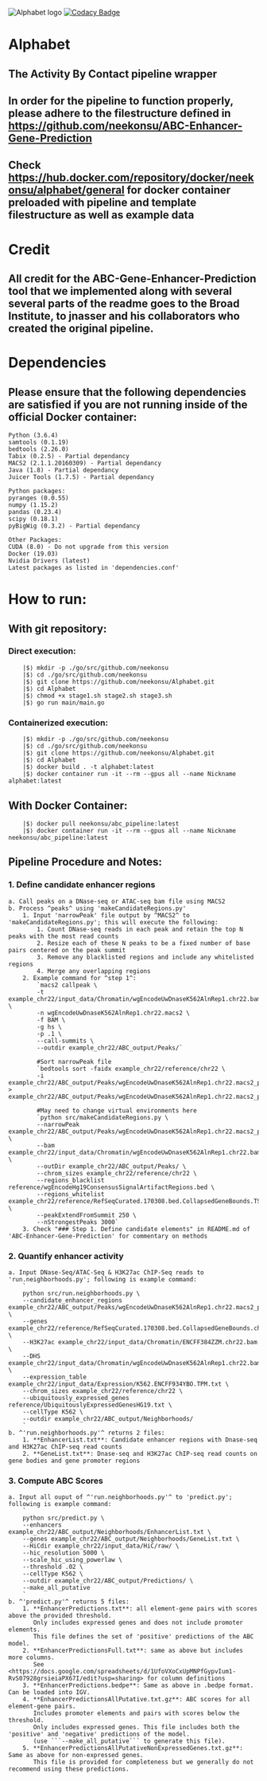 ![Alphabet logo](./readme/hxxxdpi.png)
[![Codacy Badge](https://app.codacy.com/project/badge/Grade/4654a52a731f4e12aedcb9a38897d0e4)](https://www.codacy.com/manual/neekonsu/alphabet?utm_source=github.com&amp;utm_medium=referral&amp;utm_content=neekonsu/alphabet&amp;utm_campaign=Badge_Grade)
# Alphabet
## The Activity By Contact pipeline wrapper
## In order for the pipeline to function properly, please adhere to the filestructure defined in https://github.com/neekonsu/ABC-Enhancer-Gene-Prediction
## Check https://hub.docker.com/repository/docker/neekonsu/alphabet/general for docker container preloaded with pipeline and template filestructure as well as example data
# Credit
## All credit for the ABC-Gene-Enhancer-Prediction tool that we implemented along with several several parts of the readme goes to the Broad Institute, to jnasser and his collaborators who created the original pipeline.
# Dependencies
## Please ensure that the following dependencies are satisfied if you are not running inside of the official Docker container:
```
Python (3.6.4)
samtools (0.1.19)
bedtools (2.26.0)
Tabix (0.2.5) - Partial dependancy
MACS2 (2.1.1.20160309) - Partial dependancy
Java (1.8) - Partial dependancy
Juicer Tools (1.7.5) - Partial dependancy

Python packages:
pyranges (0.0.55)
numpy (1.15.2)
pandas (0.23.4)
scipy (0.18.1)
pyBigWig (0.3.2) - Partial dependancy

Other Packages:
CUDA (8.0) - Do not upgrade from this version
Docker (19.03)
Nvidia Drivers (latest)
Latest packages as listed in 'dependencies.conf'
```
# How to run:
## With git repository:
### Direct execution:
        |$⟩ mkdir -p ./go/src/github.com/neekonsu
        |$⟩ cd ./go/src/github.com/neekonsu
        |$⟩ git clone https://github.com/neekonsu/Alphabet.git
        |$⟩ cd Alphabet
        |$⟩ chmod +x stage1.sh stage2.sh stage3.sh
        |$⟩ go run main/main.go
### Containerized execution:
        |$⟩ mkdir -p ./go/src/github.com/neekonsu
        |$⟩ cd ./go/src/github.com/neekonsu
        |$⟩ git clone https://github.com/neekonsu/Alphabet.git
        |$⟩ cd Alphabet
        |$⟩ docker build . -t alphabet:latest
        |$⟩ docker container run -it --rm --gpus all --name Nickname alphabet:latest
## With Docker Container:
        |$⟩ docker pull neekonsu/abc_pipeline:latest
        |$⟩ docker container run -it --rm --gpus all --name Nickname neekonsu/abc_pipeline:latest
## Pipeline Procedure and Notes:
### 1. Define candidate enhancer regions
    a. Call peaks on a DNase-seq or ATAC-seq bam file using MACS2
    b. Process ^peaks^ using 'makeCandidateRegions.py'
        1. Input 'narrowPeak' file output by ^MACS2^ to 'makeCandidateRegions.py'; this will execute the following:
            1. Count DNase-seq reads in each peak and retain the top N peaks with the most read counts
            2. Resize each of these N peaks to be a fixed number of base pairs centered on the peak summit
            3. Remove any blacklisted regions and include any whitelisted regions
            4. Merge any overlapping regions
        2. Example command for ^step 1^:
            `macs2 callpeak \
            -t example_chr22/input_data/Chromatin/wgEncodeUwDnaseK562AlnRep1.chr22.bam \
            -n wgEncodeUwDnaseK562AlnRep1.chr22.macs2 \
            -f BAM \
            -g hs \
            -p .1 \
            --call-summits \
            --outdir example_chr22/ABC_output/Peaks/`

            #Sort narrowPeak file
            `bedtools sort -faidx example_chr22/reference/chr22 \
            -i example_chr22/ABC_output/Peaks/wgEncodeUwDnaseK562AlnRep1.chr22.macs2_peaks.narrowPeak > example_chr22/ABC_output/Peaks/wgEncodeUwDnaseK562AlnRep1.chr22.macs2_peaks.narrowPeak.sorted`

            #May need to change virtual environments here
            `python src/makeCandidateRegions.py \
            --narrowPeak example_chr22/ABC_output/Peaks/wgEncodeUwDnaseK562AlnRep1.chr22.macs2_peaks.narrowPeak.sorted \
            --bam example_chr22/input_data/Chromatin/wgEncodeUwDnaseK562AlnRep1.chr22.bam \
            --outDir example_chr22/ABC_output/Peaks/ \
            --chrom_sizes example_chr22/reference/chr22 \
            --regions_blacklist reference/wgEncodeHg19ConsensusSignalArtifactRegions.bed \
            --regions_whitelist example_chr22/reference/RefSeqCurated.170308.bed.CollapsedGeneBounds.TSS500bp.chr22.bed \
            --peakExtendFromSummit 250 \
            --nStrongestPeaks 3000`
        3. Check "### Step 1. Define candidate elements" in README.md of 'ABC-Enhancer-Gene-Prediction' for commentary on methods
### 2. Quantify enhancer activity
    a. Input DNase-Seq/ATAC-Seq & H3K27ac ChIP-Seq reads to 'run.neighborhoods.py'; following is example command:
        `
        python src/run.neighborhoods.py \
        --candidate_enhancer_regions example_chr22/ABC_output/Peaks/wgEncodeUwDnaseK562AlnRep1.chr22.macs2_peaks.narrowPeak.sorted.candidateRegions.bed \
        --genes example_chr22/reference/RefSeqCurated.170308.bed.CollapsedGeneBounds.chr22.bed \
        --H3K27ac example_chr22/input_data/Chromatin/ENCFF384ZZM.chr22.bam \
        --DHS example_chr22/input_data/Chromatin/wgEncodeUwDnaseK562AlnRep1.chr22.bam,example_chr22/input_data/Chromatin/wgEncodeUwDnaseK562AlnRep2.chr22.bam \
        --expression_table example_chr22/input_data/Expression/K562.ENCFF934YBO.TPM.txt \
        --chrom_sizes example_chr22/reference/chr22 \
        --ubiquitously_expressed_genes reference/UbiquitouslyExpressedGenesHG19.txt \
        --cellType K562 \
        --outdir example_chr22/ABC_output/Neighborhoods/ 
        `
    b. ^'run.neighborhoods.py'^ returns 2 files:
        1. **EnhancerList.txt**: Candidate enhancer regions with Dnase-seq and H3K27ac ChIP-seq read counts
        2. **GeneList.txt**: Dnase-seq and H3K27ac ChIP-seq read counts on gene bodies and gene promoter regions
### 3. Compute ABC Scores
    a. Input all ouput of ^'run.neighborhoods.py'^ to 'predict.py'; following is example command:
        `
        python src/predict.py \
        --enhancers example_chr22/ABC_output/Neighborhoods/EnhancerList.txt \
        --genes example_chr22/ABC_output/Neighborhoods/GeneList.txt \
        --HiCdir example_chr22/input_data/HiC/raw/ \
        --hic_resolution 5000 \
        --scale_hic_using_powerlaw \
        --threshold .02 \
        --cellType K562 \
        --outdir example_chr22/ABC_output/Predictions/ \
        --make_all_putative
        `
    b. ^'predict.py'^ returns 5 files:
        1. **EnhancerPredictions.txt**: all element-gene pairs with scores above the provided threshold.
           Only includes expressed genes and does not include promoter elements. 
           This file defines the set of 'positive' predictions of the ABC model.
        2. **EnhancerPredictionsFull.txt**: same as above but includes more columns. 
           See <https://docs.google.com/spreadsheets/d/1UfoVXoCxUpMNPfGypvIum1-RvS07928grsieiaPX67I/edit?usp=sharing> for column definitions
        3. **EnhancerPredictions.bedpe**: Same as above in .bedpe format. Can be loaded into IGV.
        4. **EnhancerPredictionsAllPutative.txt.gz**: ABC scores for all element-gene pairs. 
           Includes promoter elements and pairs with scores below the threshold. 
           Only includes expressed genes. This file includes both the 'positive' and 'negative' predictions of the model. 
           (use ```--make_all_putative``` to generate this file).
        5. **EnhancerPredictionsAllPutativeNonExpressedGenes.txt.gz**: Same as above for non-expressed genes. 
           This file is provided for completeness but we generally do not recommend using these predictions.
